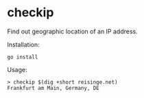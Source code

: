 # checkip

Find out geographic location of an IP address.

Installation:

```
go install
```

Usage:

```
> checkip $(dig +short reisinge.net)
Frankfurt am Main, Germany, DE
```
